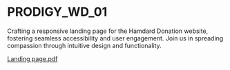 # PRODIGY_WD_01
Crafting a responsive landing page for the Hamdard Donation website, fostering seamless accessibility and user engagement. Join us in spreading compassion through intuitive design and functionality.

[Landing page.pdf](https://github.com/httpsumairsaad1/PRODIGY_WD_01/files/15210430/fullPage.pdf)
